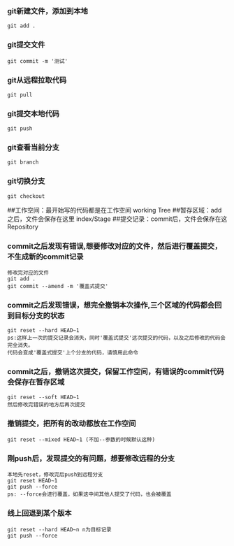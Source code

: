 
### git新建文件，添加到本地
    git add .
### git提交文件
    git commit -m '测试'
### git从远程拉取代码
    git pull
### git提交本地代码
    git push
### git查看当前分支
    git branch
### git切换分支
    git checkout
    
##工作空间：最开始写的代码都是在工作空间 working Tree
##暂存区域：add之后，文件会保存在这里 index/Stage
##提交记录：commit后，文件会保存在这 Repository

### commit之后发现有错误,想要修改对应的文件，然后进行覆盖提交，不生成新的commit记录
    修改完对应的文件
    git add .
    git commit --amend -m '覆盖式提交'
### commit之后发现错误，想完全撤销本次操作,三个区域的代码都会回到目标分支的状态
    git reset --hard HEAD~1
    ps:这样上一次的提交记录会消失，同时'覆盖式提交'这次提交的代码，以及之后修改的代码会完全消失。
    代码会变成'覆盖式提交'上个分支的代码，请慎用此命令
### commit之后，撤销这次提交，保留工作空间，有错误的commit代码会保存在暂存区域
    git reset --soft HEAD~1
    然后修改完错误的地方后再次提交
### 撤销提交，把所有的改动都放在工作空间
    git reset --mixed HEAD~1 (不加--参数的时候默认这种)
### 刚push后，发现提交的有问题，想要修改远程的分支
    本地先reset，修改完后push到远程分支
    git reset HEAD~1
    git push --force
    ps: --force会进行覆盖，如果这中间其他人提交了代码，也会被覆盖
### 线上回退到某个版本
    git reset --hard HEAD~n n为目标记录
    git push --force

    